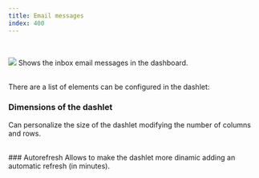 ```yaml
---
title: Email messages
index: 400
---
```


    
<br />

<img src="/static/images/icons/envelope.png" /> Shows the inbox email messages in the dashboard.

<br />
There are a list of elements can be configured in the dashlet:

### Dimensions of the dashlet
Can personalize the size of the dashlet modifying the number of columns and rows.

<br />
### Autorefresh
Allows to make the dashlet more dinamic adding an automatic refresh (in minutes).